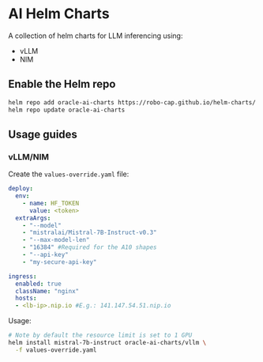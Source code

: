 # AI Helm Charts
A collection of helm charts for LLM inferencing using:
- vLLM
- NIM

## Enable the Helm repo
```bash
helm repo add oracle-ai-charts https://robo-cap.github.io/helm-charts/
helm repo update oracle-ai-charts
```

## Usage guides

### vLLM/NIM

Create the `values-override.yaml` file:

```yaml
deploy:
  env:
    - name: HF_TOKEN
      value: <token>
  extraArgs:
    - "--model"
    - "mistralai/Mistral-7B-Instruct-v0.3"
    - "--max-model-len"
    - "16384" #Required for the A10 shapes
    - "--api-key"
    - "my-secure-api-key"

ingress:
  enabled: true
  className: "nginx"
  hosts:
  - <lb-ip>.nip.io #E.g.: 141.147.54.51.nip.io

```

Usage:
```bash
# Note by default the resource limit is set to 1 GPU
helm install mistral-7b-instruct oracle-ai-charts/vllm \
  -f values-override.yaml
```

